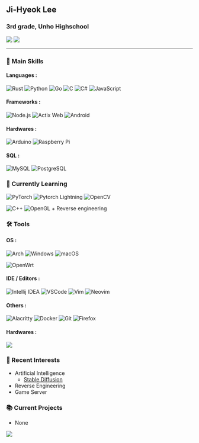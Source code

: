 ## Ji-Hyeok Lee 

### 3rd grade, Unho Highschool

[![](https://img.shields.io/badge/Gmail-EA4335?style=flat-square&logo=Gmail&logoColor=white)](mailto:leejihyek1267@gmail.com)
![](https://img.shields.io/badge/OIOI%233990-5863F2?style=flat-square&logo=Discord&logoColor=white)

---

### 💪 Main Skills

#### Languages :

![Rust](https://img.shields.io/badge/Rust-000000?style=flat-square&logo=Rust&logoColor=white)
![Python](https://img.shields.io/badge/Python-3776AB?style=flat-square&logo=Python&logoColor=white)
![Go](https://img.shields.io/badge/Go-00ADD8?style=flat-square&logo=Go&logoColor=white)
![C](https://img.shields.io/badge/C-A8B9CC?style=flat-square&logo=C&logoColor=white)
![C#](https://img.shields.io/badge/C%23-239120?style=flat-square&logo=C+Sharp&logoColor=white)
![JavaScript](https://img.shields.io/badge/JS-F7DF1E?style=flat-square&logo=JavaScript&logoColor=white)

#### Frameworks :

![Node.js](https://img.shields.io/badge/Node.js-339933?style=flat-square&logo=Node.js&logoColor=white)
![Actix Web](https://img.shields.io/badge/Actix%20Web-010101?style=flat-square&logo=)
![Android](https://img.shields.io/badge/Android-3DDC84?style=flat-square&logo=Android&logoColor=white)

#### Hardwares :

![Arduino](https://img.shields.io/badge/Arduino-00979D?style=flat-square&logo=Arduino&logoColor=white)
![Raspberry Pi](https://img.shields.io/badge/Raspberry%20Pi-A22846?style=flat-square&logo=Raspberry%20Pi&logoColor=white)

#### SQL :

![MySQL](https://img.shields.io/badge/MySQL-4479A1?style=flat-square&logo=MySQL&logoColor=white)
![PostgreSQL](https://img.shields.io/badge/PostgreSQL-4169E1?style=flat-square&logo=PostgreSQL&logoColor=white)

### 📒 Currently Learning

![PyTorch](https://img.shields.io/badge/PyTorch-EE4C2C?style=flat-square&logo=PyTorch&logoColor=white)
![Pytorch Lightning](https://img.shields.io/badge/PyTorch%20Lightning-792EE5?style=flat-square&logo=PyTorch+Lightning&logoColor=white)
![OpenCV](https://img.shields.io/badge/OpenCV-5C3EE8?style=flat-square&logo=OpenCV&logoColor=white)

![C++](https://img.shields.io/badge/C++-00599C?style=flat-square&logo=C%2B%2B&logoColor=white)
![OpenGL](https://img.shields.io/badge/OpenGL-5586A4?style=flat-square&logo=OpenGL&logoColor=white) + Reverse engineering

### 🛠 Tools

#### OS :

![Arch](https://img.shields.io/badge/I%20use%20Arch%20btw-1793D1?style=flat-square&logo=Arch+Linux&logoColor=white)
![Windows](https://img.shields.io/badge/Windows-0078D6?style=flat-square&logo=Windows&logoColor=white)
![macOS](https://img.shields.io/badge/macOS-000000?style=flat-square&logo=Apple&logoColor=white)

![OpenWrt](https://img.shields.io/badge/OpenWrt-00B5E2?style=flat-square&logo=OpenWrt&logoColor=white)

#### IDE / Editors :

![Intellij IDEA](https://img.shields.io/badge/Intellij%20IDEA-000000?style=flat-square&logo=Intellij+IDEA&logoColor=white)
![VSCode](https://img.shields.io/badge/VSCode-007ACC?style=flat-square&logo=Visual+Studio+Code&logoColor=white)
![Vim](https://img.shields.io/badge/Vim-019733?style=flat-square&logo=Vim&logoColor=white)
![Neovim](https://img.shields.io/badge/NeoVim-57A143?style=flat-square&logo=NeoVim&logoColor=white)

#### Others :

![Alacritty](https://img.shields.io/badge/Alacritty-F46D01?style=flat-square&logo=Alacritty&logoColor=white)
![Docker](https://img.shields.io/badge/Docker-2496ED?style=flat-square&logo=Docker&logoColor=white)
![Git](https://img.shields.io/badge/Git-F05032?style=flat-square&logo=Git&logoColor=white)
![Firefox](https://img.shields.io/badge/Firefox-FF7139?style=flat-square&logo=Firefox&logoColor=white)

#### Hardwares :

![](https://img.shields.io/badge/Bose%20QC45-000000?style=flat-square&logo=Bose&logoColor=white)

### 💖 Recent Interests

- Artificial Intelligence
  - [Stable Diffusion](https://github.com/Stability-AI/stablediffusion)
- Reverse Engineering
- Game Server

### 📚 Current Projects

- None


![](https://hit.yhype.me/github/profile?user_id=16606716)
